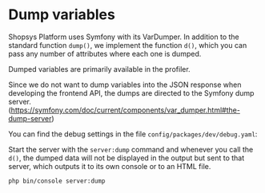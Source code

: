 # Dump variables
Shopsys Platform uses Symfony with its VarDumper. 
In addition to the standard function `dump()`, we implement the function `d()`, which you can pass any number of attributes where each one is dumped.

Dumped variables are primarily available in the profiler. 

Since we do not want to dump variables into the JSON response when developing the frontend API, the dumps are directed to the Symfony dump server. (https://symfony.com/doc/current/components/var_dumper.html#the-dump-server)

You can find the debug settings in the file `config/packages/dev/debug.yaml`:

Start the server with the `server:dump` command and whenever you call the `d()`, the dumped data will not be displayed in the output but sent to that server, which outputs it to its own console or to an HTML file.
```
php bin/console server:dump
```

